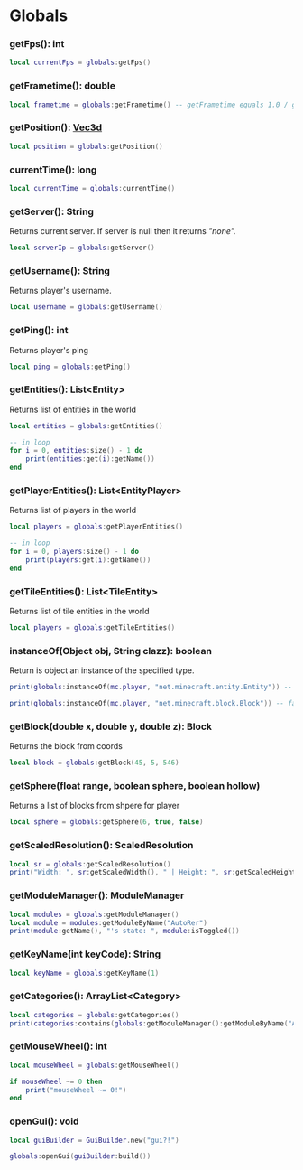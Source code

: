 # Globals

### getFps(): int

```lua
local currentFps = globals:getFps()
```

### getFrametime(): double

```lua
local frametime = globals:getFrametime() -- getFrametime equals 1.0 / getFps
```

### getPosition(): [Vec3d](types/vec2d.md)

```lua
local position = globals:getPosition()
```

### currentTime(): long

```lua
local currentTime = globals:currentTime()
```

### getServer(): String

Returns current server. If server is null then it returns _"none"._

```lua
local serverIp = globals:getServer()
```

### getUsername(): String

Returns player's username.

```lua
local username = globals:getUsername()
```

### getPing(): int

Returns player's ping

```lua
local ping = globals:getPing()
```

### getEntities(): List\<Entity>

Returns list of entities in the world

```lua
local entities = globals:getEntities()

-- in loop
for i = 0, entities:size() - 1 do
    print(entities:get(i):getName())
end
```

### getPlayerEntities(): List\<EntityPlayer>

Returns list of players in the world

```lua
local players = globals:getPlayerEntities()

-- in loop
for i = 0, players:size() - 1 do
    print(players:get(i):getName())
end
```

### getTileEntities(): List\<TileEntity>

Returns list of tile entities in the world

```lua
local players = globals:getTileEntities()
```

### instanceOf(Object obj, String clazz): boolean

Return is object an instance of the specified type.

```lua
print(globals:instanceOf(mc.player, "net.minecraft.entity.Entity")) -- true

print(globals:instanceOf(mc.player, "net.minecraft.block.Block")) -- false
```

### getBlock(double x, double y, double z): Block

Returns the block from coords

```lua
local block = globals:getBlock(45, 5, 546)
```

### getSphere(float range, boolean sphere, boolean hollow)

Returns a list of blocks from shpere for player&#x20;

```lua
local sphere = globals:getSphere(6, true, false)
```

### getScaledResolution(): ScaledResolution

```lua
local sr = globals:getScaledResolution()
print("Width: ", sr:getScaledWidth(), " | Height: ", sr:getScaledHeight())
```

### getModuleManager(): ModuleManager

```lua
local modules = globals:getModuleManager()
local module = modules:getModuleByName("AutoRer")
print(module:getName(), "'s state: ", module:isToggled())
```

### getKeyName(int keyCode): String

```lua
local keyName = globals:getKeyName(1)
```

### getCategories(): ArrayList\<Category>

```lua
local categories = globals:getCategories()
print(categories:contains(globals:getModuleManager():getModuleByName("AutoRer"))) -- true
```

### getMouseWheel(): int

```lua
local mouseWheel = globals:getMouseWheel()

if mouseWheel ~= 0 then
    print("mouseWheel ~= 0!")
end
```

### openGui(): void

```lua
local guiBuilder = GuiBuilder.new("gui?!")

globals:openGui(guiBuilder:build())
```
